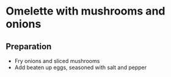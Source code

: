 # Omelette with mushrooms and onions

## Preparation

* Fry onions and sliced mushrooms
* Add beaten up eggs, seasoned with salt and pepper
